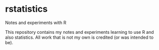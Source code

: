# rstatistics
Notes and experiments with R

This repository contains my notes and experiments learning to use R and also statistics. All work that is not my own is credited (or was intended to be). 

